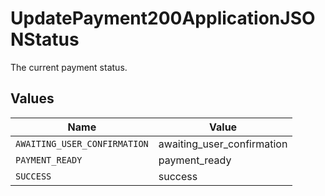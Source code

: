 # UpdatePayment200ApplicationJSONStatus

The current payment status.


## Values

| Name                         | Value                        |
| ---------------------------- | ---------------------------- |
| `AWAITING_USER_CONFIRMATION` | awaiting_user_confirmation   |
| `PAYMENT_READY`              | payment_ready                |
| `SUCCESS`                    | success                      |